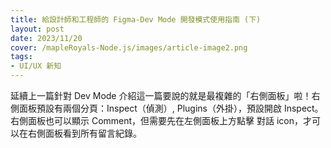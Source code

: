 ```yaml
---
title: 給設計師和工程師的 Figma-Dev Mode 開發模式使用指南 (下)
layout: post
date: 2023/11/20
cover: /mapleRoyals-Node.js/images/article-image2.png
tags:
- UI/UX 新知
---
```

延續上一篇針對 Dev Mode 介紹這一篇要說的就是最複雜的「右側面板」啦！右側面板預設有兩個分頁：Inspect（偵測）, Plugins（外掛），預設開啟 Inspect。 右側面板也可以顯示 Comment，但需要先在左側面板上方點擊 對話 icon，才可以在右側面板看到所有留言紀錄。